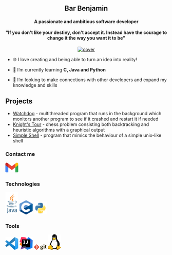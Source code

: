 <h2 align="center">Bar Benjamin</h1>
<h4 align="center";">A passionate and ambitious software developer</br><br />
"If you don't like your destiny, don't accept it. Instead have the courage to change it the way you want it to be"</h4>

<p align="center">
  <a href="#"><img src="https://media.giphy.com/media/dWesBcTLavkZuG35MI/giphy.gif" width="500px" title="cover"></a>
</p>

- 🌐 I love creating and being able to turn an idea into reality!

- 🌱 I’m currently learning **C, Java and Python**

- 👯 I’m looking to make connections with other developers and expand my knowledge and skills

## Projects
- [Watchdog](https://github.com/bar-benjamin/Watchdog) - multithreaded program that runs in the background which monitors another program to see if it crashed and restart it if needed
- [Knight's Tour](https://github.com/bar-benjamin/Knight-Tour) - chess problem consisting both backtracking and heuristic algorithms with a graphical output
- [Simple Shell](https://github.com/bar-benjamin/Simple-Shell) - program that mimics the behaviour of a simple unix-like shell

### Contact me

<div>
 <a href="mailto:bar.benjamin123@gmail.com" target="_blank"><img src ="./images/gmail.svg" alt="daniel.brodsky@att.com" width="8%" title='bar.benjamin123@gmail.com'/></a>
</div>

### Technologies
<div>
  <a href="https://www.oracle.com/java/" target="_blank"><img src ="./images/java.svg" alt="Java logo" width="8%" title='Java'/></a>
  <a href="https://www.cprogramming.com/" target="_blank"><img src ="./images/c.png" alt="C logo" width="8%" title='C'/></a>
  <a href="https://www.python.org/" target="_blank"><img src ="./images/python.svg" alt="Python logo" width="8%" title='Python'/></a>
</div>
                                                                  
                                                                 
### Tools
<div>
  <a href="https://code.visualstudio.com/" target="_blank"><img src ="./images/visual-studio-code.svg" alt="VS Code logo" width="8%" title='Visual Studio Code'/></a>
  <a href="https://www.jetbrains.com/idea/" target="_blank"><img src ="./images/IntelliJ.svg" alt="IntelliJ logo" width="8%" title='IntelliJ'/></a>
  <a href="https://git-scm.com/" target="_blank"><img src ="./images/git.svg" alt="Git logo" width="8%" title='Git'/></a>
  <a href="https://www.linux.org/" target="_blank"><img src ="./images/linux.svg" alt="Linux logo" width="8%" title='Linux'/></a>
</div>
